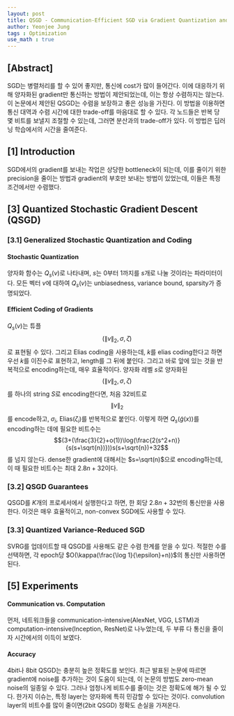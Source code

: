 ```yaml
---
layout: post
title: QSGD - Communication-Efficient SGD via Gradient Quantization and Encoding
author: Yeonjee Jung
tags : Optimization
use_math : true
---
```


## [Abstract]

SGD는 병렬처리를 할 수 있어 좋지만, 통신에 cost가 많이 들어간다. 이에 대응하기 위해 양자화된 gradient만 통신하는 방법이 제안되었는데, 이는 항상 수렴하지는 않는다. 이 논문에서 제안된 QSGD는 수렴을 보장하고 좋은 성능을 가진다. 이 방법을 이용하면 통신 대역과 수렴 시간에 대한 trade-off를 마음대로 할 수 있다. 각 노드들은 반복 당 몇 비트를 보낼지 조절할 수 있는데, 그러면 분산과의 trade-off가 있다. 이 방법은 딥러닝 학습에서의 시간을 줄여준다.

## [1] Introduction

SGD에서의 gradient를 보내는 작업은 상당한 bottleneck이 되는데, 이를 줄이기 위한 precision을 줄이는 방법과 gradient의 부호만 보내는 방법이 있었는데, 이들은 특정 조건에서만 수렴했다.

## [3] Quantized Stochastic Gradient Descent (QSGD)

### [3.1] Generalized Stochastic Quantization and Coding

#### Stochastic Quantization

양자화 함수는 $Q_s(v)$로 나타내며, $s$는 $0$부터 $1$까지를 $s$개로 나눌 것이라는 파라미터이다. 모든 벡터 $v$에 대하여 $Q_s(v)$는 unbiasedness, variance bound, sparsity가 증명되었다.

#### Efficient Coding of Gradients

$Q_s(v)$는 튜플 $$(\|v\|_ 2, \sigma, \zeta)$$로 표현될 수 있다. 그리고 Elias coding을 사용하는데, $k$를 elias coding한다고 하면 우선 $k$를 이진수로 표현하고, length를 그 뒤에 붙인다. 그리고 바로 앞에 있는 것을 반복적으로 encoding하는데, 매우 효율적이다. 양자화 레벨 $s$로 양자화된 $$(\|v\|_ 2, \sigma, \zeta)$$를 하나의 string $S$로 encoding한다면, 처음 32비트로 $$\|v\|_ 2$$를 encode하고, $\sigma_i$, $\text{Elias}(\zeta_i)$를 반복적으로 붙인다. 이렇게 하면 $Q_s(\tilde{g}(x))$를 encoding하는 데에 필요한 비트수는 $$(3+(\frac{3}{2}+o(1))\log(\frac{2(s^2+n)}{s(s+\sqrt{n})}))s(s+\sqrt{n})+32$$를 넘지 않는다. dense한 gradient에 대해서는 $s=\sqrt(n)$으로 encoding하는데, 이 때 필요한 비트수는 최대 $2.8n+32$이다.

### [3.2] QSGD Guarantees

QSGD를 $K$개의 프로세서에서 실행한다고 하면, 한 회당 $2.8n+32$번의 통신만을 사용한다. 이것은 매우 효율적이고, non-convex SGD에도 사용할 수 있다.

### [3.3] Quantized Variance-Reduced SGD

SVRG를 업데이트할 때 QSGD를 사용해도 같은 수렴 한계를 얻을 수 있다. 적절한 수를 선택하면, 각 epoch당 $O(\kappa(\frac{\log 1}{\epsilon}+n))$의 통신만 사용하면 된다.

## [5] Experiments

#### Communication vs. Computation

먼저, 네트워크들을 communication-intensive(AlexNet, VGG, LSTM)과 computation-intensive(Inception, ResNet)로 나누었는데, 두 부류 다 통신을 줄이자 시간에서의 이득이 보였다.

#### Accuracy

4bit나 8bit QSGD는 충분히 높은 정확도를 보인다. 최근 발표된 논문에 따르면 gradient에 noise를 추가하는 것이 도움이 되는데, 이 논문의 방법도 zero-mean noise의 일종일 수 있다. 그러나 엄청나게 비트수를 줄이는 것은 정확도에 해가 될 수 있다. 한가지 이슈는, 특정 layer는 양자화에 특히 민감할 수 있다는 것이다. convolution layer의 비트수를 많이 줄이면(2bit QSGD) 정확도 손실을 가져온다. 

